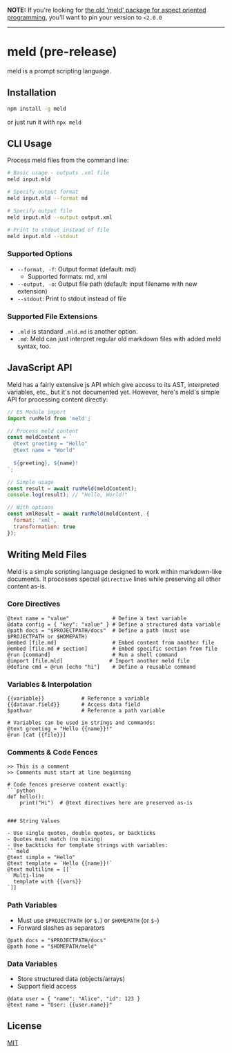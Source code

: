 **NOTE:** If you're looking for [the old 'meld' package for aspect oriented programming](https://www.npmjs.com/package/meld/v/1.3.2), you'll want to pin your version to `<2.0.0`

---

# meld (pre-release)

meld is a prompt scripting language.

## Installation

```bash
npm install -g meld
```

or just run it with `npx meld`

## CLI Usage

Process meld files from the command line:

```bash
# Basic usage - outputs .xml file
meld input.mld

# Specify output format
meld input.mld --format md

# Specify output file
meld input.mld --output output.xml

# Print to stdout instead of file
meld input.mld --stdout
```

### Supported Options

- `--format, -f`: Output format (default: md)
  - Supported formats: md, xml
- `--output, -o`: Output file path (default: input filename with new extension)
- `--stdout`: Print to stdout instead of file

### Supported File Extensions

- `.mld` is standard `.mld.md` is another option.
- `.md`: Meld can just interpret regular old markdown files with added meld syntax, too.

## JavaScript API

Meld has a fairly extensive js API which give access to its AST, interpreted variables, etc., but it's not documented yet. However, here's meld's simple API for processing content directly:

```javascript
// ES Module import
import runMeld from 'meld';

// Process meld content
const meldContent = `
  @text greeting = "Hello"
  @text name = "World"
  
  ${greeting}, ${name}!
`;

// Simple usage
const result = await runMeld(meldContent);
console.log(result); // "Hello, World!"

// With options
const xmlResult = await runMeld(meldContent, {
  format: 'xml',
  transformation: true
});
```

## Writing Meld Files

Meld is a simple scripting language designed to work within markdown-like documents. It processes special `@directive` lines while preserving all other content as-is.

### Core Directives

```meld
@text name = "value"              # Define a text variable
@data config = { "key": "value" } # Define a structured data variable
@path docs = "$PROJECTPATH/docs"  # Define a path (must use $PROJECTPATH or $HOMEPATH)
@embed [file.md]                  # Embed content from another file
@embed [file.md # section]        # Embed specific section from file
@run [command]                    # Run a shell command
@import [file.mld]               # Import another meld file
@define cmd = @run [echo "hi"]    # Define a reusable command
```

### Variables & Interpolation

```meld
{{variable}}            # Reference a variable
{{datavar.field}}       # Access data field
$pathvar                # Reference a path variable

# Variables can be used in strings and commands:
@text greeting = "Hello {{name}}!"
@run [cat {{file}}]
```

### Comments & Code Fences

```meld
>> This is a comment
>> Comments must start at line beginning

# Code fences preserve content exactly:
```python
def hello():
    print("Hi")  # @text directives here are preserved as-is
```
```

### String Values

- Use single quotes, double quotes, or backticks
- Quotes must match (no mixing)
- Use backticks for template strings with variables:
```meld
@text simple = "Hello"
@text template = `Hello {{name}}!`
@text multiline = [[`
  Multi-line
  template with {{vars}}
`]]
```

### Path Variables

- Must use `$PROJECTPATH` (or `$.`) or `$HOMEPATH` (or `$~`)
- Forward slashes as separators
```meld
@path docs = "$PROJECTPATH/docs"
@path home = "$HOMEPATH/meld"
```

### Data Variables

- Store structured data (objects/arrays)
- Support field access
```meld
@data user = { "name": "Alice", "id": 123 }
@text name = "User: {{user.name}}"
```

## License

[MIT](LICENSE)
